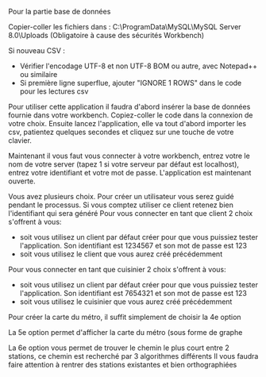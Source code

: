 Pour la partie base de données

Copier-coller les fichiers dans :
C:\ProgramData\MySQL\MySQL Server 8.0\Uploads
(Obligatoire à cause des sécurités Workbench)

Si nouveau CSV : 
- Vérifier l'encodage UTF-8 et non UTF-8 BOM ou autre, avec Notepad++ ou similaire
- Si première ligne superflue, ajouter "IGNORE 1 ROWS" dans le code pour les lectures csv

Pour utiliser cette application il faudra d'abord insérer la base de données fournie dans votre workbench.
Copiez-coller le code dans la connexion de votre choix.
Ensuite lancez l'application, elle va tout d'abord importer les csv, patientez quelques secondes et cliquez sur une touche de votre clavier.

Maintenant il vous faut vous connecter à votre workbench, entrez votre le nom de votre server (tapez 1 si votre serveur par défaut est localhost), entrez votre identifiant et votre mot de passe.
L'application est maintenant ouverte.

Vous avez plusieurs choix. 
Pour créer un utilisateur vous serez guidé pendant le processus. Si vous comptez utiliser ce client retenez bien l'identifiant qui sera généré
Pour vous connecter en tant que client 2 choix s'offrent à vous:
  - soit vous utilisez un client par défaut créer pour que vous puissiez tester l'application. Son identifiant est 1234567 et son mot de passe est 123
  - soit vous utilisez le client que vous aurez créé précédemment

Pour vous connecter en tant que cuisinier 2 choix s'offrent à vous:
  - soit vous utilisez un client par défaut créer pour que vous puissiez tester l'application. Son identifiant est 7654321 et son mot de passe est 123
  - soit vous utilisez le cuisinier que vous aurez créé précédemment

Pour créer la carte du métro, il suffit simplement de choisir la 4e option

La 5e option permet d'afficher la carte du métro (sous forme de graphe

La 6e option vous permet de trouver le chemin le plus court entre 2 stations, ce chemin est recherché par 3 algorithmes différents 
Il vous faudra faire attention à rentrer des stations existantes et bien orthographiées
